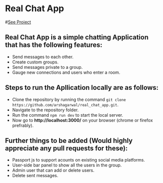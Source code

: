 # Real Chat App

#[See Project](real-chat-287610.web.app)

## **Real Chat App** is a simple chatting Application that has the following features:
- Send messages to each other.
- Create custom groups.
- Send messages private to a group.
- Gauge new connections and users who enter a room.

## Steps to run the Apllication locally are as follows:
- Clone the repository by running the command `git clone https://github.com/arshagarwal/real_chat_app.git`.
- Navigate to the repository folder.
- Run the command `npm run dev` to start the local server.
- Now go to **http://localhost:3000/** on your browser (chrome or firefox prefrably).

## Further things to be added (Would highly appreciate any pull requests for these):
- Passport js to support acounts on existing social media platforms.
- User-side bar panel to show all the users in the group.
- Admin user that can add or delete users.
- Delete sent messages.

